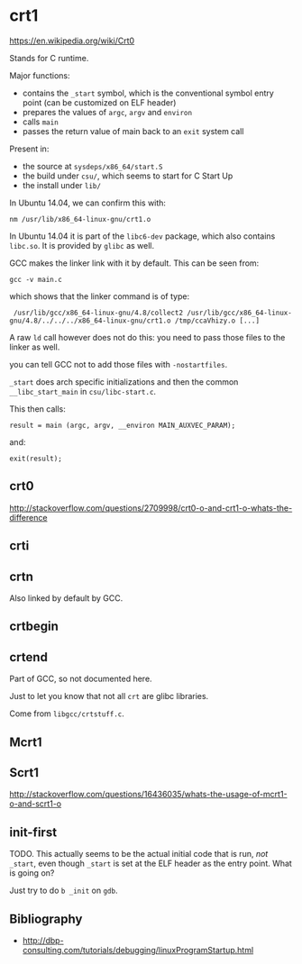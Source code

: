 # crt1

<https://en.wikipedia.org/wiki/Crt0>

Stands for C runtime.

Major functions:

- contains the `_start` symbol, which is the conventional symbol entry point (can be customized on ELF header)
- prepares the values of `argc`, `argv` and `environ`
- calls `main`
- passes the return value of main back to an `exit` system call

Present in:

- the source at `sysdeps/x86_64/start.S`
- the build under `csu/`, which seems to start for C Start Up
- the install under `lib/`

In Ubuntu 14.04, we can confirm this with:

    nm /usr/lib/x86_64-linux-gnu/crt1.o

In Ubuntu 14.04 it is part of the `libc6-dev` package, which also contains `libc.so`. It is provided by `glibc` as well.

GCC makes the linker link with it by default. This can be seen from:

    gcc -v main.c

which shows that the linker command is of type:

     /usr/lib/gcc/x86_64-linux-gnu/4.8/collect2 /usr/lib/gcc/x86_64-linux-gnu/4.8/../../../x86_64-linux-gnu/crt1.o /tmp/ccaVhizy.o [...]

A raw `ld` call however does not do this: you need to pass those files to the linker as well.

you can tell GCC not to add those files with `-nostartfiles`.

`_start` does arch specific initializations and then the common `__libc_start_main` in `csu/libc-start.c`.

This then calls:

    result = main (argc, argv, __environ MAIN_AUXVEC_PARAM);

and:

    exit(result);

## crt0

<http://stackoverflow.com/questions/2709998/crt0-o-and-crt1-o-whats-the-difference>

## crti

## crtn

Also linked by default by GCC.

## crtbegin

## crtend

Part of GCC, so not documented here.

Just to let you know that not all `crt` are glibc libraries.

Come from `libgcc/crtstuff.c`.

## Mcrt1

## Scrt1

<http://stackoverflow.com/questions/16436035/whats-the-usage-of-mcrt1-o-and-scrt1-o>

## init-first

TODO. This actually seems to be the actual initial code that is run, *not* `_start`, even though `_start` is set at the ELF header as the entry point. What is going on?

Just try to do `b _init` on `gdb`.

## Bibliography

- <http://dbp-consulting.com/tutorials/debugging/linuxProgramStartup.html>
